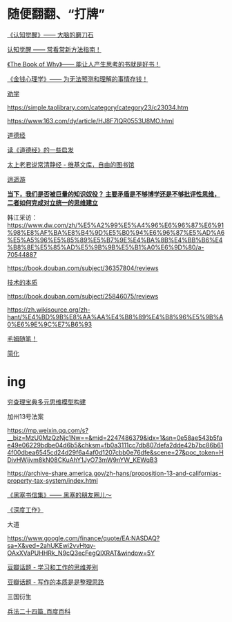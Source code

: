# 随便翻翻、“打牌”

[《认知觉醒》—— 大脑的磨刀石](%E9%9A%8F%E4%BE%BF%E7%BF%BB%E7%BF%BB%E3%80%81%E2%80%9C%E6%89%93%E7%89%8C%E2%80%9D%201ac6c2e8d0dd80c4aa8cc569fca29c7d/%E3%80%8A%E8%AE%A4%E7%9F%A5%E8%A7%89%E9%86%92%E3%80%8B%E2%80%94%E2%80%94%20%E5%A4%A7%E8%84%91%E7%9A%84%E7%A3%A8%E5%88%80%E7%9F%B3%201976c2e8d0dd811e977ccdcdc32bbde9.md)

[认知觉醒 —— 常看常新方法指南！](%E9%9A%8F%E4%BE%BF%E7%BF%BB%E7%BF%BB%E3%80%81%E2%80%9C%E6%89%93%E7%89%8C%E2%80%9D%201ac6c2e8d0dd80c4aa8cc569fca29c7d/%E8%AE%A4%E7%9F%A5%E8%A7%89%E9%86%92%20%E2%80%94%E2%80%94%20%E5%B8%B8%E7%9C%8B%E5%B8%B8%E6%96%B0%E6%96%B9%E6%B3%95%E6%8C%87%E5%8D%97%EF%BC%81%201ac6c2e8d0dd80b1ba05e097e05173ce.md)

[《The Book of Why》—— 能让人产生思考的书就是好书！](%E9%9A%8F%E4%BE%BF%E7%BF%BB%E7%BF%BB%E3%80%81%E2%80%9C%E6%89%93%E7%89%8C%E2%80%9D%201ac6c2e8d0dd80c4aa8cc569fca29c7d/%E3%80%8AThe%20Book%20of%20Why%E3%80%8B%E2%80%94%E2%80%94%20%E8%83%BD%E8%AE%A9%E4%BA%BA%E4%BA%A7%E7%94%9F%E6%80%9D%E8%80%83%E7%9A%84%E4%B9%A6%E5%B0%B1%E6%98%AF%E5%A5%BD%E4%B9%A6%EF%BC%81%201b46c2e8d0dd80009699fb5b2a6e60df.md)

[《金钱心理学》—— 为无法预测和理解的事情存钱！](%E9%9A%8F%E4%BE%BF%E7%BF%BB%E7%BF%BB%E3%80%81%E2%80%9C%E6%89%93%E7%89%8C%E2%80%9D%201ac6c2e8d0dd80c4aa8cc569fca29c7d/%E3%80%8A%E9%87%91%E9%92%B1%E5%BF%83%E7%90%86%E5%AD%A6%E3%80%8B%E2%80%94%E2%80%94%20%E4%B8%BA%E6%97%A0%E6%B3%95%E9%A2%84%E6%B5%8B%E5%92%8C%E7%90%86%E8%A7%A3%E7%9A%84%E4%BA%8B%E6%83%85%E5%AD%98%E9%92%B1%EF%BC%81%201c06c2e8d0dd80aeb015cd8c07533c36.md)

[劝学 ](%E9%9A%8F%E4%BE%BF%E7%BF%BB%E7%BF%BB%E3%80%81%E2%80%9C%E6%89%93%E7%89%8C%E2%80%9D%201ac6c2e8d0dd80c4aa8cc569fca29c7d/%E5%8A%9D%E5%AD%A6%201aa6c2e8d0dd800a8900dc8cb859209e.md)

https://simple.taolibrary.com/category/category23/c23034.htm

https://www.163.com/dy/article/HJ8F7IQR0553U8MO.html

[道德经](%E9%9A%8F%E4%BE%BF%E7%BF%BB%E7%BF%BB%E3%80%81%E2%80%9C%E6%89%93%E7%89%8C%E2%80%9D%201ac6c2e8d0dd80c4aa8cc569fca29c7d/%E9%81%93%E5%BE%B7%E7%BB%8F%201976c2e8d0dd810aafabdd92c7c578ff.md)

[读《道德经》的一些启发](%E9%9A%8F%E4%BE%BF%E7%BF%BB%E7%BF%BB%E3%80%81%E2%80%9C%E6%89%93%E7%89%8C%E2%80%9D%201ac6c2e8d0dd80c4aa8cc569fca29c7d/%E8%AF%BB%E3%80%8A%E9%81%93%E5%BE%B7%E7%BB%8F%E3%80%8B%E7%9A%84%E4%B8%80%E4%BA%9B%E5%90%AF%E5%8F%91%201976c2e8d0dd8197aaa4c74150eb7b34.md)

[太上老君说常清静经 - 维基文库，自由的图书馆](%E9%9A%8F%E4%BE%BF%E7%BF%BB%E7%BF%BB%E3%80%81%E2%80%9C%E6%89%93%E7%89%8C%E2%80%9D%201ac6c2e8d0dd80c4aa8cc569fca29c7d/%E5%A4%AA%E4%B8%8A%E8%80%81%E5%90%9B%E8%AF%B4%E5%B8%B8%E6%B8%85%E9%9D%99%E7%BB%8F%20-%20%E7%BB%B4%E5%9F%BA%E6%96%87%E5%BA%93%EF%BC%8C%E8%87%AA%E7%94%B1%E7%9A%84%E5%9B%BE%E4%B9%A6%E9%A6%86%201ac6c2e8d0dd81508da6c939ca97fa9e.md)

[逍遥游](%E9%9A%8F%E4%BE%BF%E7%BF%BB%E7%BF%BB%E3%80%81%E2%80%9C%E6%89%93%E7%89%8C%E2%80%9D%201ac6c2e8d0dd80c4aa8cc569fca29c7d/%E9%80%8D%E9%81%A5%E6%B8%B8%201ac6c2e8d0dd8133bfadff7b53f63769.md)

[**当下，我们是否被巨量的知识奴役？ 主要矛盾是不够博学还是不够批评性思维，二者如何完成对立统一的思维建立**](%E9%9A%8F%E4%BE%BF%E7%BF%BB%E7%BF%BB%E3%80%81%E2%80%9C%E6%89%93%E7%89%8C%E2%80%9D%201ac6c2e8d0dd80c4aa8cc569fca29c7d/%E5%BD%93%E4%B8%8B%EF%BC%8C%E6%88%91%E4%BB%AC%E6%98%AF%E5%90%A6%E8%A2%AB%E5%B7%A8%E9%87%8F%E7%9A%84%E7%9F%A5%E8%AF%86%E5%A5%B4%E5%BD%B9%EF%BC%9F%20%E4%B8%BB%E8%A6%81%E7%9F%9B%E7%9B%BE%E6%98%AF%E4%B8%8D%E5%A4%9F%E5%8D%9A%E5%AD%A6%E8%BF%98%E6%98%AF%E4%B8%8D%E5%A4%9F%E6%89%B9%E8%AF%84%E6%80%A7%E6%80%9D%E7%BB%B4%EF%BC%8C%E4%BA%8C%E8%80%85%E5%A6%82%E4%BD%95%E5%AE%8C%E6%88%90%E5%AF%B9%E7%AB%8B%E7%BB%9F%E4%B8%80%E7%9A%84%E6%80%9D%E7%BB%B4%E5%BB%BA%201b36c2e8d0dd80e48e0fe38dbf0e1c96.md)

韩江采访：https://www.dw.com/zh/%E5%A2%99%E5%A4%96%E6%96%87%E6%91%98%E8%AF%BA%E8%B4%9D%E5%B0%94%E6%96%87%E5%AD%A6%E5%A5%96%E5%85%89%E5%B7%9E%E4%BA%8B%E4%BB%B6%E4%B8%8E%E5%85%AD%E5%9B%9B%E5%B1%A0%E6%9D%80/a-70544887

https://book.douban.com/subject/36357804/reviews

[技术的本质](%E9%9A%8F%E4%BE%BF%E7%BF%BB%E7%BF%BB%E3%80%81%E2%80%9C%E6%89%93%E7%89%8C%E2%80%9D%201ac6c2e8d0dd80c4aa8cc569fca29c7d/%E6%8A%80%E6%9C%AF%E7%9A%84%E6%9C%AC%E8%B4%A8%201dd6c2e8d0dd80df8b46e10b915e1737.md)

https://book.douban.com/subject/25846075/reviews

https://zh.wikisource.org/zh-hant/%E4%BD%9B%E8%AA%AA%E4%B8%89%E4%B8%96%E5%9B%A0%E6%9E%9C%E7%B6%93

[毛姆随笔！](%E9%9A%8F%E4%BE%BF%E7%BF%BB%E7%BF%BB%E3%80%81%E2%80%9C%E6%89%93%E7%89%8C%E2%80%9D%201ac6c2e8d0dd80c4aa8cc569fca29c7d/%E6%AF%9B%E5%A7%86%E9%9A%8F%E7%AC%94%EF%BC%81%201e26c2e8d0dd8085a074ff2c524ec69b.md)

[简化](%E9%9A%8F%E4%BE%BF%E7%BF%BB%E7%BF%BB%E3%80%81%E2%80%9C%E6%89%93%E7%89%8C%E2%80%9D%201ac6c2e8d0dd80c4aa8cc569fca29c7d/%E7%AE%80%E5%8C%96%201eb6c2e8d0dd809fbe5eea1af081e5c7.md)

# ing

[穷查理宝典多元思维模型构建](%E9%9A%8F%E4%BE%BF%E7%BF%BB%E7%BF%BB%E3%80%81%E2%80%9C%E6%89%93%E7%89%8C%E2%80%9D%201ac6c2e8d0dd80c4aa8cc569fca29c7d/%E7%A9%B7%E6%9F%A5%E7%90%86%E5%AE%9D%E5%85%B8%E5%A4%9A%E5%85%83%E6%80%9D%E7%BB%B4%E6%A8%A1%E5%9E%8B%E6%9E%84%E5%BB%BA%202006c2e8d0dd800fa8e9fbc07bf0836e.md)

加州13号法案

https://mp.weixin.qq.com/s?__biz=MzU0MzQzNjc1Nw==&mid=2247486379&idx=1&sn=0e58ae543b5fae49e06229bdbe04d6b5&chksm=fb0a3111cc7db807defa2dde42b7bc86b614f00dbea6545cd24d29f6a4af0d1207cbb0e76dfe&scene=27&poc_token=HDivHWijvm8kN08CKuAhY1JyO73mW9nYW_KEWqB3

https://archive-share.america.gov/zh-hans/proposition-13-and-californias-property-tax-system/index.html

[《黑塞书信集》—— 黑塞的朋友圈儿～](%E9%9A%8F%E4%BE%BF%E7%BF%BB%E7%BF%BB%E3%80%81%E2%80%9C%E6%89%93%E7%89%8C%E2%80%9D%201ac6c2e8d0dd80c4aa8cc569fca29c7d/%E3%80%8A%E9%BB%91%E5%A1%9E%E4%B9%A6%E4%BF%A1%E9%9B%86%E3%80%8B%E2%80%94%E2%80%94%20%E9%BB%91%E5%A1%9E%E7%9A%84%E6%9C%8B%E5%8F%8B%E5%9C%88%E5%84%BF%EF%BD%9E%202006c2e8d0dd809893dbde4761ed27f3.md)

[《深度工作》](%E9%9A%8F%E4%BE%BF%E7%BF%BB%E7%BF%BB%E3%80%81%E2%80%9C%E6%89%93%E7%89%8C%E2%80%9D%201ac6c2e8d0dd80c4aa8cc569fca29c7d/%E3%80%8A%E6%B7%B1%E5%BA%A6%E5%B7%A5%E4%BD%9C%E3%80%8B%202026c2e8d0dd809cad08d53c770feef4.md)

大道

https://www.google.com/finance/quote/EA:NASDAQ?sa=X&ved=2ahUKEwi2vvHtqv-OAxXVaPUHHRk_N9cQ3ecFegQIXRAT&window=5Y

[豆瓣话题 - 学习和工作的思维差别](https://www.douban.com/hashtag/876559/)

[豆瓣话题 - 写作的本质是是整理思路](https://www.douban.com/hashtag/876531/)

三国衍生

[兵法二十四篇_百度百科](https://baike.baidu.com/item/%E5%85%B5%E6%B3%95%E4%BA%8C%E5%8D%81%E5%9B%9B%E7%AF%87/8476997)